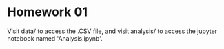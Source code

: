 # Homework 01
Visit data/ to access the .CSV file, and visit analysis/ to access the jupyter notebook named 'Analysis.ipynb'. 
